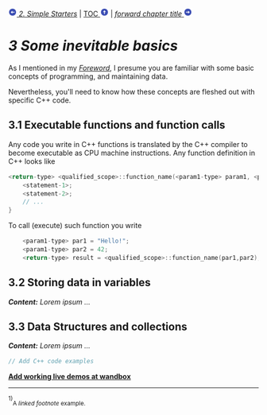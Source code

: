 [![[&lt;-]](./circled-left.png) _2. Simple Starters_](./2_SimpleStarters) | [TOC ![[\^]](./circled-up.png)](./TOC) | [_forward chapter title_ ![[->]](./circled-right.png)](-forward-ref)

# _3 Some inevitable basics_

As I mentioned in my [_Foreword_](./TOC), I presume you are familiar with some basic concepts of programming, and maintaining data.

Nevertheless, you'll need to know how these concepts are fleshed out with specific C++ code.

<a name="3_1"/>

## 3.1 Executable functions and function calls

Any code you write in C++ functions is translated by the C++ compiler to become executable as CPU machine instructions. Any function definition in C++ looks like 

```c++
<return-type> <qualified_scope>::function_name(<param1-type> param1, <param2-type> param2) {
    <statement-1>;
    <statement-2>;
    // ...
}
```

To call (execute) such function you write

```c++
    <param1-type> par1 = "Hello!";
    <param1-type> par2 = 42;
    <return-type> result = <qualified_scope>::function_name(par1,par2);
```

<a name="3_2"/>

## 3.2 Storing data in variables

_**Content:** Lorem ipsum ..._

<a name="3_3"/>

## 3.3 Data Structures and collections

_**Content:** Lorem ipsum ..._


```c++
// Add C++ code examples
```

[**Add working live demos at wandbox**](https://wandbox.org/--permlink--)

----------------------------------------------

<a name="footnote_1" />
<sup>1)</sup><sub>A <i>linked footnote</i> example.</sub>
